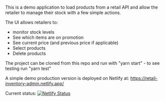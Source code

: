 This is a demo application to load products from a retail API and allow the retailer to manage their stock with a few simple actions. 

The UI allows retailers to:
- monitor stock levels 
- See which items are on promotion
- See current price (and previous price if applicable)
- Select products
- Delete products


The project can be cloned from this repo and run with "yarn start" - to see testing run "yarn test"

A simple demo production version is deployed on Netlify at:
https://retail-inventory-admin.netlify.app/

Current status: 
[![Netlify Status](https://api.netlify.com/api/v1/badges/37c4b51b-c7c5-4221-ab56-9ff89223aea4/deploy-status)](https://app.netlify.com/sites/retail-inventory-admin/deploys)